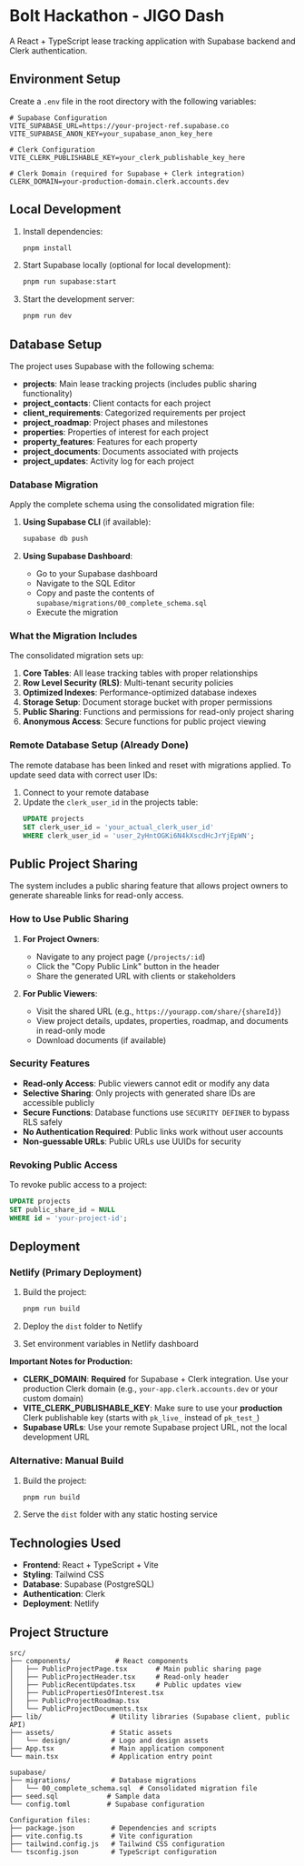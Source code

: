 # Bolt Hackathon - JIGO Dash

A React + TypeScript lease tracking application with Supabase backend and Clerk authentication.

## Environment Setup

Create a `.env` file in the root directory with the following variables:

```env
# Supabase Configuration
VITE_SUPABASE_URL=https://your-project-ref.supabase.co
VITE_SUPABASE_ANON_KEY=your_supabase_anon_key_here

# Clerk Configuration
VITE_CLERK_PUBLISHABLE_KEY=your_clerk_publishable_key_here

# Clerk Domain (required for Supabase + Clerk integration)
CLERK_DOMAIN=your-production-domain.clerk.accounts.dev
```

## Local Development

1. Install dependencies:
   ```bash
   pnpm install
   ```

2. Start Supabase locally (optional for local development):
   ```bash
   pnpm run supabase:start
   ```

3. Start the development server:
   ```bash
   pnpm run dev
   ```

## Database Setup

The project uses Supabase with the following schema:
- **projects**: Main lease tracking projects (includes public sharing functionality)
- **project_contacts**: Client contacts for each project
- **client_requirements**: Categorized requirements per project
- **project_roadmap**: Project phases and milestones
- **properties**: Properties of interest for each project
- **property_features**: Features for each property
- **project_documents**: Documents associated with projects
- **project_updates**: Activity log for each project

### Database Migration

Apply the complete schema using the consolidated migration file:

1. **Using Supabase CLI** (if available):
   ```bash
   supabase db push
   ```

2. **Using Supabase Dashboard**:
   - Go to your Supabase dashboard
   - Navigate to the SQL Editor
   - Copy and paste the contents of `supabase/migrations/00_complete_schema.sql`
   - Execute the migration

### What the Migration Includes

The consolidated migration sets up:

1. **Core Tables**: All lease tracking tables with proper relationships
2. **Row Level Security (RLS)**: Multi-tenant security policies
3. **Optimized Indexes**: Performance-optimized database indexes
4. **Storage Setup**: Document storage bucket with proper permissions
5. **Public Sharing**: Functions and permissions for read-only project sharing
6. **Anonymous Access**: Secure functions for public project viewing

### Remote Database Setup (Already Done)

The remote database has been linked and reset with migrations applied. To update seed data with correct user IDs:

1. Connect to your remote database
2. Update the `clerk_user_id` in the projects table:
   ```sql
   UPDATE projects 
   SET clerk_user_id = 'your_actual_clerk_user_id' 
   WHERE clerk_user_id = 'user_2yHntOGKi6N4kXscdHcJrYjEpWN';
   ```

## Public Project Sharing

The system includes a public sharing feature that allows project owners to generate shareable links for read-only access.

### How to Use Public Sharing

1. **For Project Owners**:
   - Navigate to any project page (`/projects/:id`)
   - Click the "Copy Public Link" button in the header
   - Share the generated URL with clients or stakeholders

2. **For Public Viewers**:
   - Visit the shared URL (e.g., `https://yourapp.com/share/{shareId}`)
   - View project details, updates, properties, roadmap, and documents in read-only mode
   - Download documents (if available)

### Security Features

- **Read-only Access**: Public viewers cannot edit or modify any data
- **Selective Sharing**: Only projects with generated share IDs are accessible publicly
- **Secure Functions**: Database functions use `SECURITY DEFINER` to bypass RLS safely
- **No Authentication Required**: Public links work without user accounts
- **Non-guessable URLs**: Public URLs use UUIDs for security

### Revoking Public Access

To revoke public access to a project:

```sql
UPDATE projects 
SET public_share_id = NULL 
WHERE id = 'your-project-id';
```

## Deployment

### Netlify (Primary Deployment)

1. Build the project:
   ```bash
   pnpm run build
   ```

2. Deploy the `dist` folder to Netlify

3. Set environment variables in Netlify dashboard

**Important Notes for Production:**

- **CLERK_DOMAIN**: **Required** for Supabase + Clerk integration. Use your production Clerk domain (e.g., `your-app.clerk.accounts.dev` or your custom domain)
- **VITE_CLERK_PUBLISHABLE_KEY**: Make sure to use your **production** Clerk publishable key (starts with `pk_live_` instead of `pk_test_`)
- **Supabase URLs**: Use your remote Supabase project URL, not the local development URL

### Alternative: Manual Build

1. Build the project:
   ```bash
   pnpm run build
   ```

2. Serve the `dist` folder with any static hosting service

## Technologies Used

- **Frontend**: React + TypeScript + Vite
- **Styling**: Tailwind CSS
- **Database**: Supabase (PostgreSQL)
- **Authentication**: Clerk
- **Deployment**: Netlify

## Project Structure

```
src/
├── components/           # React components
│   ├── PublicProjectPage.tsx       # Main public sharing page
│   ├── PublicProjectHeader.tsx     # Read-only header
│   ├── PublicRecentUpdates.tsx     # Public updates view
│   ├── PublicPropertiesOfInterest.tsx
│   ├── PublicProjectRoadmap.tsx
│   └── PublicProjectDocuments.tsx
├── lib/                 # Utility libraries (Supabase client, public API)
├── assets/              # Static assets
│   └── design/          # Logo and design assets
├── App.tsx              # Main application component
└── main.tsx             # Application entry point

supabase/
├── migrations/          # Database migrations
│   └── 00_complete_schema.sql  # Consolidated migration file
├── seed.sql            # Sample data
└── config.toml         # Supabase configuration

Configuration files:
├── package.json         # Dependencies and scripts
├── vite.config.ts       # Vite configuration
├── tailwind.config.js   # Tailwind CSS configuration
└── tsconfig.json        # TypeScript configuration
```